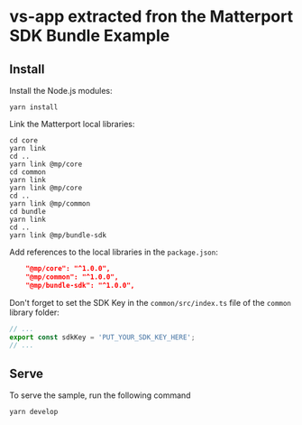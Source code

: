 # vs-app extracted fron the Matterport SDK Bundle Example

## Install
Install the Node.js modules:

```
yarn install
```
Link the Matterport local libraries:

```
cd core
yarn link
cd ..
yarn link @mp/core
cd common
yarn link
yarn link @mp/core
cd ..
yarn link @mp/common
cd bundle
yarn link
cd ..
yarn link @mp/bundle-sdk
```
Add references to the local libraries in the `package.json`:

```JSON:package.json
    "@mp/core": "^1.0.0",
    "@mp/common": "^1.0.0",
    "@mp/bundle-sdk": "^1.0.0",
```
Don't forget to set the SDK Key in the `common/src/index.ts` file of the `common` library folder:

```Typescript:common/src/index.ts
// ...
export const sdkKey = 'PUT_YOUR_SDK_KEY_HERE';
// ...
```

## Serve
To serve the sample, run the following command

```
yarn develop
```